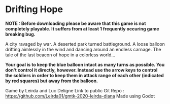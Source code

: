 # Drifting Hope

**NOTE : Before downloading please be aware that this game is not completely playable.
It suffers from at least 1 frequently occuring game breaking bug.**

A city ravaged by war. A deserted park turned battleground.
A loose balloon drifting aimlessly in the wind and dancing around an endless carnage.
The tale of the last beacon of hope in a colorless world...

**Your goal is to keep the blue balloon intact as many turns as possible.
You don't control it directly, however.
Instead use the arrow keys to control the soldiers in order to keep them in attack range of each other (indicated by red squares) but away from the balloon.**

Game by Leirda and Luc Deligne
Link to public Git Repo : https://github.com/Leirda01/gmtk-2020-leirda-diana
Made using Godot
